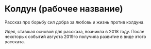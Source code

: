 # Колдун (рабочее название)

Рассказ про борьбу сил добра за любовь и жизнь против колдуна.

Идея, ставшая основой для рассказа, возникла в 2018 году. После некоторых событий августа 2019го получила развитие в виде этого рассказа.